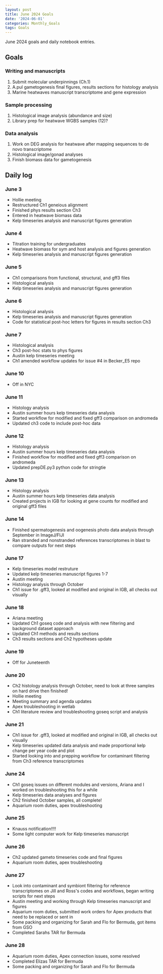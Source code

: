 ```yaml
---
layout: post
title: June 2024 Goals
date: '2024-06-01'
categories: Monthly_Goals
tags: Goals
---
```


June 2024 goals and daily notebook entries. 

## Goals  

### Writing and manuscripts 
              
1. Submit molecular underpinnings (Ch.1)
2. A.pul gametogenesis final figures, results sections for histology analysis
3. Marine heatwaves manuscript transcriptome and gene expression

### Sample processing

1. Histological image analysis (abundance and size)
2. Library prep for heatwave WGBS samples (12)?

### Data analysis

1. Work on DEG analysis for heatwave after mapping sequences to de novo transcriptome
2. Histological image/gonad analyses 
3. Finish biomass data for gametogenesis

## Daily log 

### June 3
- Hollie meeting
- Restructured Ch1 geneious alignment
- Finished phys results section Ch3
- Entered in heatwave biomass data
- Kelp timeseries analysis and manuscript figures generation

### June 4
- Titration training for undergraduates
- Heatwave biomass for sym and host analysis and figures generation
- Kelp timeseries analysis and manuscript figures generation

### June 5
- Ch1 comparisons from functional, structural, and gff3 files
- Histological analysis
- Kelp timeseries analysis and manuscript figures generation

### June 6
- Histological analysis
- Kelp timeseries analysis and manuscript figures generation
- Code for statistical post-hoc letters for figures in results section Ch3

### June 7
- Histological analysis 
- Ch3 post-hoc stats to phys figures
- Austin kelp timeseries meeting
- Ch1 amended workflow updates for issue #4 in Becker_E5 repo

### June 10
- Off in NYC

### June 11
- Histology analysis
- Austin summer hours kelp timeseries data analysis
- Started workflow for modified and fixed gff3 comparison on andromeda
- Updated ch3 code to include post-hoc data

### June 12
- Histology analysis
- Austin summer hours kelp timeseries data analysis
- Finished workflow for modified and fixed gff3 comparison on andromeda
- Updated prepDE.py3 python code for stringtie

### June 13
- Histology analysis
- Austin summer hours kelp timeseries data analysis
- Created projects in IGB for looking at gene counts for modified and original gff3 files 

### June 14
- Finished spermatogenesis and oogenesis photo data analysis through September in ImageJ/FIJI
- Ran stranded and nonstranded references transcriptomes in blast to compare outputs for next steps 

### June 17
- Kelp timeseries model restruture
- Updated kelp timeseries manuscript figures 1-7
- Austin meeting
- Histology analysis through October
- Ch1 issue for .gff3, looked at modified and original in IGB, all checks out visually

### June 18
- Ariana meeting
- Updated Ch1 goseq code and analysis with new filtering and background dataset approach
- Updated Ch1 methods and results sections
- Ch3 results sections and Ch2 hypotheses update

### June 19
- Off for Juneteenth

### June 20
- Ch2 histology analysis through October, need to look at three samples on hard drive then finished!
- Hollie meeting
- Meeting summary and agenda updates
- Apex troubleshooting in wetlab
- Ch1 literature review and troubleshooting goseq script and analysis

### June 21
- Ch1 issue for .gff3, looked at modified and original in IGB, all checks out visually
- Kelp timeseries updated data analysis and made proportional kelp change per year code and plot
- Started looking into and prepping workflow for contaminant filtering from Ch3 reference transcriptomes

### June 24
- Ch1 goseq issues on different modules and versions, Ariana and I worked on troubleshooting this for a while
- Kelp timeseries data analyses and figures
- Ch2 finished October samples, all complete!
- Aquarium room duties, apex troubleshooting

### June 25
- Knauss notification!!!!
- Some light computer work for Kelp timeseries manuscript

### June 26
- Ch2 updated gameto timeseries code and final figures
- Aquarium room duties, apex troubleshooting

### June 27
- Look into contaminant and symbiont filtering for reference transcriptomes on Jill and Ross's codes and workflows, began writing scripts for next steps
- Austin meeting and working through Kelp timeseries manuscript and figures
- Aquarium room duties, submitted work orders for Apex products that need to be replaced or sent in
- Some packing and organizing for Sarah and Flo for Bermuda, got items from GSO
- Completed Sarahs TAR for Bermuda

### June 28
- Aquarium room duties, Apex connection issues, some resolved
- Completed Elizas TAR for Bermuda
- Some packing and organizing for Sarah and Flo for Bermuda














